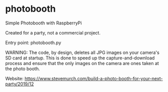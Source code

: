 # photobooth
Simple Photobooth with RaspberryPi

Created for a party, not a commercial project. 

Entry point: photobooth.py

WARNING: The code, by design, deletes all JPG images on your camera's SD card at startup. This is done to speed up the capture-and-download process and ensure that the only images on the camera are ones taken at the photo booth. 

Website: 
https://www.stevemurch.com/build-a-photo-booth-for-your-next-party/2019/12

